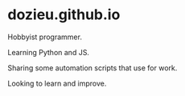 # dozieu.github.io

Hobbyist programmer.

Learning Python and JS. 

Sharing some automation scripts that  use for work.

Looking to learn and improve.
